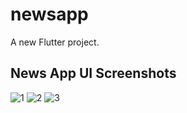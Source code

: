 # newsapp

A new Flutter project.

## News App UI Screenshots

![1](https://github.com/harshad-salunke/Triveous-Assessment/assets/87861834/3d853c52-549d-4300-9cd9-1b69c36010e8)
![2](https://github.com/harshad-salunke/Triveous-Assessment/assets/87861834/89c556e4-15be-445a-9a76-2b3995f55264)
![3](https://github.com/harshad-salunke/Triveous-Assessment/assets/87861834/e64577dc-efe4-4c8b-8034-52f4a3b275ca)
